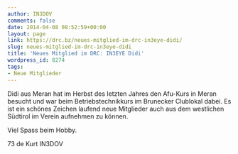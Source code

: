 ```yaml
---
author: IN3DOV
comments: false
date: 2014-04-08 08:52:59+00:00
layout: page
link: https://drc.bz/neues-mitglied-im-drc-in3eye-didi/
slug: neues-mitglied-im-drc-in3eye-didi
title: 'Neues Mitglied im DRC: IN3EYE Didi'
wordpress_id: 8274
tags:
- Neue Mitglieder
---
```


Didi aus Meran hat im Herbst des letzten Jahres den Afu-Kurs in Meran besucht und war beim Betriebstechnikkurs im Brunecker Clublokal dabei. Es ist ein schönes Zeichen laufend neue Mitglieder auch aus dem westlichen Südtirol im Verein aufnehmen zu können.

Viel Spass beim Hobby.

73 de Kurt IN3DOV
